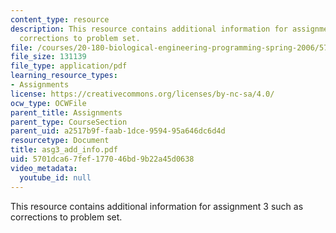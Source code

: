 ```yaml
---
content_type: resource
description: This resource contains additional information for assignment 3 such as
  corrections to problem set.
file: /courses/20-180-biological-engineering-programming-spring-2006/5701dca67fef177046bd9b22a45d0638_asg3_add_info.pdf
file_size: 131139
file_type: application/pdf
learning_resource_types:
- Assignments
license: https://creativecommons.org/licenses/by-nc-sa/4.0/
ocw_type: OCWFile
parent_title: Assignments
parent_type: CourseSection
parent_uid: a2517b9f-faab-1dce-9594-95a646dc6d4d
resourcetype: Document
title: asg3_add_info.pdf
uid: 5701dca6-7fef-1770-46bd-9b22a45d0638
video_metadata:
  youtube_id: null
---
```

This resource contains additional information for assignment 3 such as corrections to problem set.